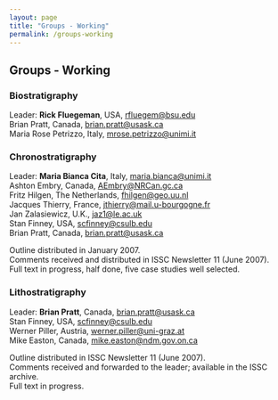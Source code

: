 ```yaml
---
layout: page
title: "Groups - Working"
permalink: /groups-working
---
```

## Groups - Working

<a id="biostratigraphy"></a>
### Biostratigraphy

Leader: **Rick Fluegeman**, USA, <rfluegem@bsu.edu>  
Brian Pratt, Canada, <brian.pratt@usask.ca>  
Maria Rose Petrizzo, Italy, <mrose.petrizzo@unimi.it>  

<a id="chronostratigraphy"></a>
### Chronostratigraphy

Leader: **Maria Bianca Cita**, Italy, <maria.bianca@unimi.it>  
Ashton Embry, Canada, <AEmbry@NRCan.gc.ca>  
Fritz Hilgen, The Netherlands, <fhilgen@geo.uu.nl>  
Jacques Thierry, France, <jthierry@mail.u-bourgogne.fr>  
Jan Zalasiewicz, U.K., <jaz1@le.ac.uk>  
Stan Finney, USA, <scfinney@csulb.edu>  
Brian Pratt, Canada, <brian.pratt@usask.ca>  

Outline distributed in January 2007.  
Comments received and distributed in ISSC Newsletter 11 (June 2007).  
Full text in progress, half done, five case studies well selected.  

<a id="lithostratigraphy"></a>
### Lithostratigraphy

Leader: **Brian Pratt**, Canada, <brian.pratt@usask.ca>  
Stan Finney, USA, <scfinney@csulb.edu>  
Werner Piller, Austria, <werner.piller@uni-graz.at>  
Mike Easton, Canada, <mike.easton@ndm.gov.on.ca>  

Outline distributed in ISSC Newsletter 11 (June 2007).  
Comments received and forwarded to the leader; available in the ISSC archive.  
Full text in progress.  